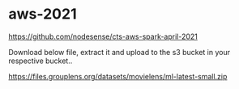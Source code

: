 # aws-2021

https://github.com/nodesense/cts-aws-spark-april-2021


Download below file, extract it and upload to the s3 bucket in your respective bucket..

https://files.grouplens.org/datasets/movielens/ml-latest-small.zip

